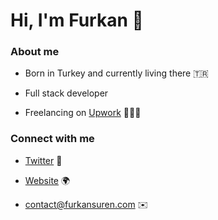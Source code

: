 <h1>Hi, I'm Furkan 👋</h1>

<h3>About me</h3>

- Born in Turkey and currently living there 🇹🇷

- Full stack developer

- Freelancing on [Upwork](https://www.upwork.com/freelancers/furkansuren) 👨🏻‍💻

  



<h3 align="left">Connect with me</h3>

- [Twitter](https://twitter.com/surkanfuren) 🐤

- [Website](https://www.furkansuren.com/) 🌍

- contact@furkansuren.com ✉️
